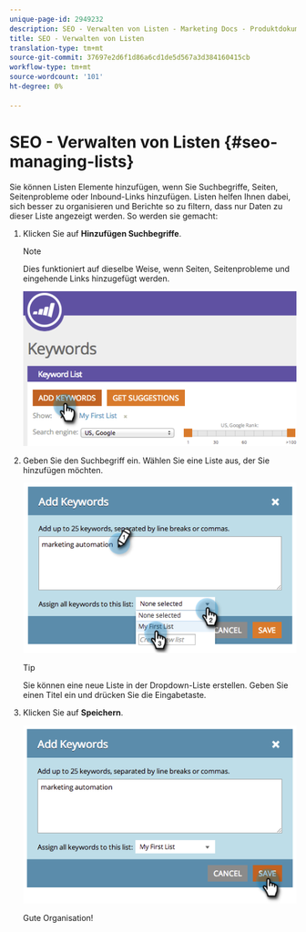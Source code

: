 ```yaml
---
unique-page-id: 2949232
description: SEO - Verwalten von Listen - Marketing Docs - Produktdokumentation
title: SEO - Verwalten von Listen
translation-type: tm+mt
source-git-commit: 37697e2d6f1d86a6cd1de5d567a3d384160415cb
workflow-type: tm+mt
source-wordcount: '101'
ht-degree: 0%

---
```



# SEO - Verwalten von Listen {#seo-managing-lists}

Sie können Listen Elemente hinzufügen, wenn Sie Suchbegriffe, Seiten, Seitenprobleme oder Inbound-Links hinzufügen. Listen helfen Ihnen dabei, sich besser zu organisieren und Berichte so zu filtern, dass nur Daten zu dieser Liste angezeigt werden. So werden sie gemacht:

1. Klicken Sie auf **Hinzufügen Suchbegriffe**.

   >[!NOTE]
   >
   >Dies funktioniert auf dieselbe Weise, wenn Seiten, Seitenprobleme und eingehende Links hinzugefügt werden.

   ![](assets/image2014-9-18-13-3a24-3a35.png)

1. Geben Sie den Suchbegriff ein. Wählen Sie eine Liste aus, der Sie hinzufügen möchten.

   ![](assets/image2014-9-18-13-3a24-3a50.png)

   >[!TIP]
   >
   >Sie können eine neue Liste in der Dropdown-Liste erstellen. Geben Sie einen Titel ein und drücken Sie die Eingabetaste.

1. Klicken Sie auf **Speichern**.

   ![](assets/image2014-9-18-13-3a25-3a36.png)

   Gute Organisation!
